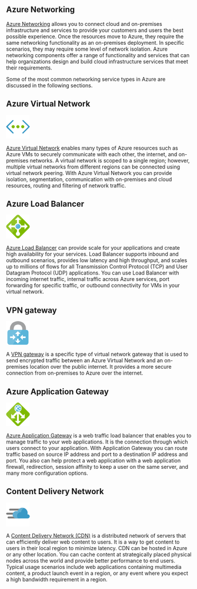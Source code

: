 ## Azure Networking

[Azure Networking](https://azure.microsoft.com/product-categories/networking/) allows you to connect cloud and on-premises infrastructure and services to provide your customers and users the best possible experience. Once the resources move to Azure, they require the same networking functionality as an on-premises deployment. In specific scenarios, they may require some level of network isolation. Azure networking components offer a range of functionality and services that can help organizations design and build cloud infrastructure services that meet their requirements. 


Some of the most common networking service types in Azure are discussed in the following sections.


## Azure Virtual Network

![Virtual network icon.](../media/iconvnet.png)

[Azure Virtual Network](https://docs.microsoft.com/azure/virtual-network/) enables many types of Azure resources such as Azure VMs to securely communicate with each other, the internet, and on-premises networks. A virtual network is scoped to a single region; however, multiple virtual networks from different regions can be connected using virtual network peering. With Azure Virtual Network you can provide isolation, segmentation, communication with on-premises and cloud resources, routing and filtering of network traffic. 


## Azure Load Balancer

![Image representing Azure Load Balancer.](../media/iconlb.png)

[Azure Load Balancer](https://azure.microsoft.com/services/load-balancer/) can provide scale for your applications and create high availability for your services. Load Balancer supports inbound and outbound scenarios, provides low latency and high throughput, and scales up to millions of flows for all Transmission Control Protocol (TCP) and User Datagram Protocol (UDP) applications. You can use Load Balancer with incoming internet traffic, internal traffic across Azure services, port forwarding for specific traffic, or outbound connectivity for VMs in your virtual network. 

## VPN gateway

![Image representing Azure VPN Gateway.](../media/icongateway.png)

A [VPN gateway](https://azure.microsoft.com/services/vpn-gateway/) is a specific type of virtual network gateway that is used to send encrypted traffic between an Azure Virtual Network and an on-premises location over the public internet. It provides a more secure connection from on-premises to Azure over the internet. 

## Azure Application Gateway

![Image representing Azure Application Gateway.](../media/iconappgateway.png)

[Azure Application Gateway](https://azure.microsoft.com/services/application-gateway/) is a web traffic load balancer that enables you to manage traffic to your web applications. It is the connection through which users connect to your application. With Application Gateway you can route traffic based on source IP address and port to a destination IP address and port. You also can help protect a web application with a web application firewall, redirection, session affinity to keep a user on the same server, and many more configuration options. 

## Content Delivery Network

![Azure Content Delivery Network icon.](../media/iconcdn.png)

A [Content Delivery Network (CDN)](https://azure.microsoft.com/services/cdn/) is a distributed network of servers that can efficiently deliver web content to users. It is a way to get content to users in their local region to minimize latency. CDN can be hosted in Azure or any other location. You can cache content at strategically placed physical nodes across the world and provide better performance to end users. Typical usage scenarios include web applications containing multimedia content, a product launch event in a region, or any event where you expect a high bandwidth requirement in a region. 

